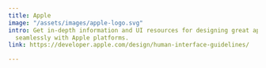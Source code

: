 ```yaml
---
title: Apple
image: "/assets/images/apple-logo.svg"
intro: Get in-depth information and UI resources for designing great apps that integrate
  seamlessly with Apple platforms.
link: https://developer.apple.com/design/human-interface-guidelines/

---
```


